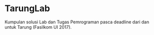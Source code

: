 # TarungLab

Kumpulan solusi Lab dan Tugas Pemrograman pasca deadline dari dan untuk Tarung
(Fasilkom UI 2017).
